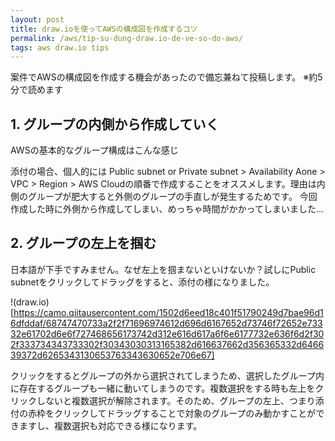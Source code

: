 ```yaml
---
layout: post
title: draw.ioを使ってAWSの構成図を作成するコツ
permalink: /aws/tip-su-dung-draw.io-de-ve-so-do-aws/
tags: aws draw.io tips
---
```


案件でAWSの構成図を作成する機会があったので備忘兼ねて投稿します。
※約5分で読めます

<h2>1. グループの内側から作成していく</h2>

AWSの基本的なグループ構成はこんな感じ

添付の場合、個人的には
Public subnet or Private subnet > Availability Aone > VPC > Region > AWS Cloudの順番で作成することをオススメします。理由は内側のグループが肥大すると外側のグループの手直しが発生するためです。
今回作成した時に外側から作成してしまい、めっちゃ時間がかかってしまいました...

<h2>2. グループの左上を掴む</h2>

<p>日本語が下手ですみません。なぜ左上を掴まないといけないか？試しにPublic subnetをクリックしてドラッグをすると、添付の様になりました。</p>

!(draw.io)[https://camo.qiitausercontent.com/1502d6eed18c401f51790249d7bae96d16dfddaf/68747470733a2f2f71696974612d696d6167652d73746f72652e73332e61702d6e6f727468656173742d312e616d617a6f6e6177732e636f6d2f302f333734343733302f30343030313165382d616637662d356365332d646639372d6265343130653763343630652e706e67]

<p>クリックをするとグループの外から選択されてしまうため、選択したグループ内に存在するグループも一緒に動いてしまうのです。複数選択をする時も左上をクリックしないと複数選択が解除されます。そのため、グループの左上、つまり添付の赤枠をクリックしてドラッグすることで対象のグループのみ動かすことができますし、複数選択も対応できる様になります。</p>

